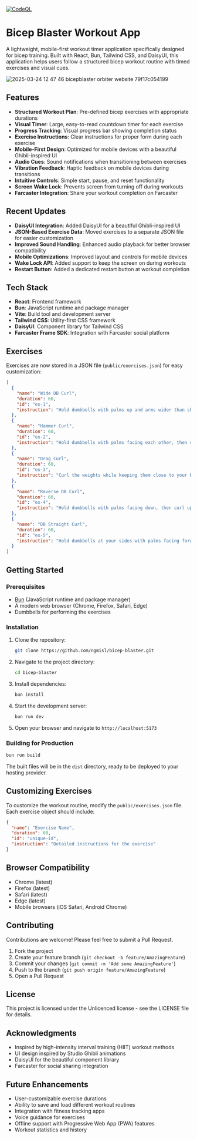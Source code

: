 [![CodeQL](https://github.com/ngmisl/bicep-blaster/actions/workflows/github-code-scanning/codeql/badge.svg)](https://github.com/ngmisl/bicep-blaster/actions/workflows/github-code-scanning/codeql)

# Bicep Blaster Workout App

A lightweight, mobile-first workout timer application specifically designed for bicep training. Built with React, Bun, Tailwind CSS, and DaisyUI, this application helps users follow a structured bicep workout routine with timed exercises and visual cues.

![2025-03-24 12 47 46 bicepblaster orbiter website 79f17c054199](https://github.com/user-attachments/assets/b27aa082-efe1-409c-b5c8-43227814af47)

## Features

- **Structured Workout Plan**: Pre-defined bicep exercises with appropriate durations
- **Visual Timer**: Large, easy-to-read countdown timer for each exercise
- **Progress Tracking**: Visual progress bar showing completion status
- **Exercise Instructions**: Clear instructions for proper form during each exercise
- **Mobile-First Design**: Optimized for mobile devices with a beautiful Ghibli-inspired UI
- **Audio Cues**: Sound notifications when transitioning between exercises
- **Vibration Feedback**: Haptic feedback on mobile devices during transitions
- **Intuitive Controls**: Simple start, pause, and reset functionality
- **Screen Wake Lock**: Prevents screen from turning off during workouts
- **Farcaster Integration**: Share your workout completion on Farcaster

## Recent Updates

- **DaisyUI Integration**: Added DaisyUI for a beautiful Ghibli-inspired UI
- **JSON-Based Exercise Data**: Moved exercises to a separate JSON file for easier customization
- **Improved Sound Handling**: Enhanced audio playback for better browser compatibility
- **Mobile Optimizations**: Improved layout and controls for mobile devices
- **Wake Lock API**: Added support to keep the screen on during workouts
- **Restart Button**: Added a dedicated restart button at workout completion

## Tech Stack

- **React**: Frontend framework
- **Bun**: JavaScript runtime and package manager
- **Vite**: Build tool and development server
- **Tailwind CSS**: Utility-first CSS framework
- **DaisyUI**: Component library for Tailwind CSS
- **Farcaster Frame SDK**: Integration with Farcaster social platform

## Exercises

Exercises are now stored in a JSON file (`public/exercises.json`) for easy customization:

```json
[
  {
    "name": "Wide DB Curl",
    "duration": 60,
    "id": "ex-1",
    "instruction": "Hold dumbbells with palms up and arms wider than shoulder-width, then curl up while keeping elbows fixed."
  },
  {
    "name": "Hammer Curl",
    "duration": 60,
    "id": "ex-2",
    "instruction": "Hold dumbbells with palms facing each other, then curl up while maintaining the neutral grip throughout the movement."
  },
  {
    "name": "Drag Curl",
    "duration": 60,
    "id": "ex-3",
    "instruction": "Curl the weights while keeping them close to your body, dragging them upward as your elbows move backward."
  },
  {
    "name": "Reverse DB Curl",
    "duration": 60,
    "id": "ex-4",
    "instruction": "Hold dumbbells with palms facing down, then curl up while maintaining the overhand grip to target the forearms and brachialis."
  },
  {
    "name": "DB Straight Curl",
    "duration": 60,
    "id": "ex-5",
    "instruction": "Hold dumbbells at your sides with palms facing forward, then curl straight up without letting your elbows move forward."
  }
]
```

## Getting Started

### Prerequisites

- [Bun](https://bun.sh/) (JavaScript runtime and package manager)
- A modern web browser (Chrome, Firefox, Safari, Edge)
- Dumbbells for performing the exercises

### Installation

1. Clone the repository:

   ```bash
   git clone https://github.com/ngmisl/bicep-blaster.git
   ```

2. Navigate to the project directory:

   ```bash
   cd bicep-blaster
   ```

3. Install dependencies:

   ```bash
   bun install
   ```

4. Start the development server:

   ```bash
   bun run dev
   ```

5. Open your browser and navigate to `http://localhost:5173`

### Building for Production

```bash
bun run build
```

The built files will be in the `dist` directory, ready to be deployed to your hosting provider.

## Customizing Exercises

To customize the workout routine, modify the `public/exercises.json` file. Each exercise object should include:

```json
{
  "name": "Exercise Name",
  "duration": 60,
  "id": "unique-id",
  "instruction": "Detailed instructions for the exercise"
}
```

## Browser Compatibility

- Chrome (latest)
- Firefox (latest)
- Safari (latest)
- Edge (latest)
- Mobile browsers (iOS Safari, Android Chrome)

## Contributing

Contributions are welcome! Please feel free to submit a Pull Request.

1. Fork the project
2. Create your feature branch (`git checkout -b feature/AmazingFeature`)
3. Commit your changes (`git commit -m 'Add some AmazingFeature'`)
4. Push to the branch (`git push origin feature/AmazingFeature`)
5. Open a Pull Request

## License

This project is licensed under the Unlicenced license - see the LICENSE file for details.

## Acknowledgments

- Inspired by high-intensity interval training (HIIT) workout methods
- UI design inspired by Studio Ghibli animations
- DaisyUI for the beautiful component library
- Farcaster for social sharing integration

## Future Enhancements

- User-customizable exercise durations
- Ability to save and load different workout routines
- Integration with fitness tracking apps
- Voice guidance for exercises
- Offline support with Progressive Web App (PWA) features
- Workout statistics and history

